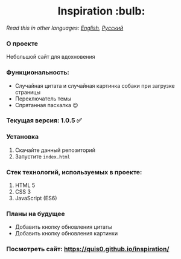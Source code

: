 <h1 align="center">Inspiration :bulb: </h1>

*Read this in other languages: [English](README.md), [Русский](README.ru.md)*

### О проекте
Небольшой сайт для вдохновения

### Функциональность:
* Случайная цитата и случайная картинка собаки при загрузке страницы
* Переключатель темы
* Спрятанная пасхалка :wink:

### Текущая версия: 1.0.5 :white_check_mark:

### Установка
1.  Скачайте данный репозиторий
2.  Запустите `index.html`

### Стек технологий, используемых в проекте:
1. HTML 5
2. CSS 3
3. JavaScript (ES6)

### Планы на будущее
   * Добавить кнопку обновления цитаты
   * Добавить кнопку обновления картинки

### Посмотреть сайт: https://quis0.github.io/inspiration/


